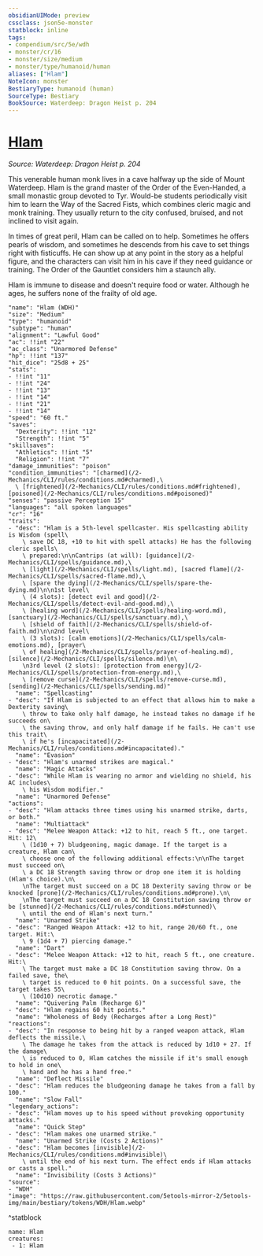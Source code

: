 ```yaml
---
obsidianUIMode: preview
cssclass: json5e-monster
statblock: inline
tags:
- compendium/src/5e/wdh
- monster/cr/16
- monster/size/medium
- monster/type/humanoid/human
aliases: ["Hlam"]
NoteIcon: monster
BestiaryType: humanoid (human)
SourceType: Bestiary
BookSource: Waterdeep: Dragon Heist p. 204
---
```

# [Hlam](2-Mechanics/CLI/bestiary/npc/hlam-wdh.md)
*Source: Waterdeep: Dragon Heist p. 204*  

This venerable human monk lives in a cave halfway up the side of Mount Waterdeep. Hlam is the grand master of the Order of the Even-Handed, a small monastic group devoted to Tyr. Would-be students periodically visit him to learn the Way of the Sacred Fists, which combines cleric magic and monk training. They usually return to the city confused, bruised, and not inclined to visit again.

In times of great peril, Hlam can be called on to help. Sometimes he offers pearls of wisdom, and sometimes he descends from his cave to set things right with fisticuffs. He can show up at any point in the story as a helpful figure, and the characters can visit him in his cave if they need guidance or training. The Order of the Gauntlet considers him a staunch ally.

Hlam is immune to disease and doesn't require food or water. Although he ages, he suffers none of the frailty of old age.

```statblock
"name": "Hlam (WDH)"
"size": "Medium"
"type": "humanoid"
"subtype": "human"
"alignment": "Lawful Good"
"ac": !!int "22"
"ac_class": "Unarmored Defense"
"hp": !!int "137"
"hit_dice": "25d8 + 25"
"stats":
- !!int "11"
- !!int "24"
- !!int "13"
- !!int "14"
- !!int "21"
- !!int "14"
"speed": "60 ft."
"saves":
  "Dexterity": !!int "12"
  "Strength": !!int "5"
"skillsaves":
  "Athletics": !!int "5"
  "Religion": !!int "7"
"damage_immunities": "poison"
"condition_immunities": "[charmed](/2-Mechanics/CLI/rules/conditions.md#charmed),\
  \ [frightened](/2-Mechanics/CLI/rules/conditions.md#frightened), [poisoned](/2-Mechanics/CLI/rules/conditions.md#poisoned)"
"senses": "passive Perception 15"
"languages": "all spoken languages"
"cr": "16"
"traits":
- "desc": "Hlam is a 5th-level spellcaster. His spellcasting ability is Wisdom (spell\
    \ save DC 18, +10 to hit with spell attacks) He has the following cleric spells\
    \ prepared:\n\nCantrips (at will): [guidance](/2-Mechanics/CLI/spells/guidance.md),\
    \ [light](/2-Mechanics/CLI/spells/light.md), [sacred flame](/2-Mechanics/CLI/spells/sacred-flame.md),\
    \ [spare the dying](/2-Mechanics/CLI/spells/spare-the-dying.md)\n\n1st level\
    \ (4 slots): [detect evil and good](/2-Mechanics/CLI/spells/detect-evil-and-good.md),\
    \ [healing word](/2-Mechanics/CLI/spells/healing-word.md), [sanctuary](/2-Mechanics/CLI/spells/sanctuary.md),\
    \ [shield of faith](/2-Mechanics/CLI/spells/shield-of-faith.md)\n\n2nd level\
    \ (3 slots): [calm emotions](/2-Mechanics/CLI/spells/calm-emotions.md), [prayer\
    \ of healing](/2-Mechanics/CLI/spells/prayer-of-healing.md), [silence](/2-Mechanics/CLI/spells/silence.md)\n\
    \n3rd level (2 slots): [protection from energy](/2-Mechanics/CLI/spells/protection-from-energy.md),\
    \ [remove curse](/2-Mechanics/CLI/spells/remove-curse.md), [sending](/2-Mechanics/CLI/spells/sending.md)"
  "name": "Spellcasting"
- "desc": "If Hlam is subjected to an effect that allows him to make a Dexterity saving\
    \ throw to take only half damage, he instead takes no damage if he succeeds on\
    \ the saving throw, and only half damage if he fails. He can't use this trait\
    \ if he's [incapacitated](/2-Mechanics/CLI/rules/conditions.md#incapacitated)."
  "name": "Evasion"
- "desc": "Hlam's unarmed strikes are magical."
  "name": "Magic Attacks"
- "desc": "While Hlam is wearing no armor and wielding no shield, his AC includes\
    \ his Wisdom modifier."
  "name": "Unarmored Defense"
"actions":
- "desc": "Hlam attacks three times using his unarmed strike, darts, or both."
  "name": "Multiattack"
- "desc": "Melee Weapon Attack: +12 to hit, reach 5 ft., one target. Hit: 12\
    \ (1d10 + 7) bludgeoning, magic damage. If the target is a creature, Hlam can\
    \ choose one of the following additional effects:\n\nThe target must succeed on\
    \ a DC 18 Strength saving throw or drop one item it is holding (Hlam's choice).\n\
    \nThe target must succeed on a DC 18 Dexterity saving throw or be knocked [prone](/2-Mechanics/CLI/rules/conditions.md#prone).\n\
    \nThe target must succeed on a DC 18 Constitution saving throw or be [stunned](/2-Mechanics/CLI/rules/conditions.md#stunned)\
    \ until the end of Hlam's next turn."
  "name": "Unarmed Strike"
- "desc": "Ranged Weapon Attack: +12 to hit, range 20/60 ft., one target. Hit:\
    \ 9 (1d4 + 7) piercing damage."
  "name": "Dart"
- "desc": "Melee Weapon Attack: +12 to hit, reach 5 ft., one creature. Hit:\
    \ The target must make a DC 18 Constitution saving throw. On a failed save, the\
    \ target is reduced to 0 hit points. On a successful save, the target takes 55\
    \ (10d10) necrotic damage."
  "name": "Quivering Palm (Recharge 6)"
- "desc": "Hlam regains 60 hit points."
  "name": "Wholeness of Body (Recharges after a Long Rest)"
"reactions":
- "desc": "In response to being hit by a ranged weapon attack, Hlam deflects the missile.\
    \ The damage he takes from the attack is reduced by 1d10 + 27. If the damage\
    \ is reduced to 0, Hlam catches the missile if it's small enough to hold in one\
    \ hand and he has a hand free."
  "name": "Deflect Missile"
- "desc": "Hlam reduces the bludgeoning damage he takes from a fall by 100."
  "name": "Slow Fall"
"legendary_actions":
- "desc": "Hlam moves up to his speed without provoking opportunity attacks."
  "name": "Quick Step"
- "desc": "Hlam makes one unarmed strike."
  "name": "Unarmed Strike (Costs 2 Actions)"
- "desc": "Hlam becomes [invisible](/2-Mechanics/CLI/rules/conditions.md#invisible)\
    \ until the end of his next turn. The effect ends if Hlam attacks or casts a spell."
  "name": "Invisibility (Costs 3 Actions)"
"source":
- "WDH"
"image": "https://raw.githubusercontent.com/5etools-mirror-2/5etools-img/main/bestiary/tokens/WDH/Hlam.webp"
```
^statblock

```encounter-table
name: Hlam
creatures:
 - 1: Hlam
```